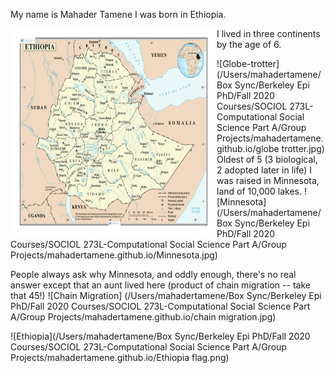 My name is Mahader Tamene
I was born in Ethiopia. 

<img src = "Ethiopianmap.png"
alt = "Map of Ethiopia"
width = "300" height = "300" 
style = "float: left; border: 15px solid white">


I lived in three continents by the age of 6.

![Globe-trotter](/Users/mahadertamene/Box Sync/Berkeley Epi PhD/Fall 2020 Courses/SOCIOL 273L-Computational Social Science Part A/Group Projects/mahadertamene.github.io/globe trotter.jpg)
Oldest of 5 (3 biological, 2 adopted later in life)
I was raised in Minnesota, land of 10,000 lakes. 
![Minnesota](/Users/mahadertamene/Box Sync/Berkeley Epi PhD/Fall 2020 Courses/SOCIOL 273L-Computational Social Science Part A/Group Projects/mahadertamene.github.io/Minnesota.jpg)

People always ask why Minnesota, and oddly enough, 
there's no real answer except that an aunt lived here (product of chain migration -- take that 45!)
![Chain Migration] (/Users/mahadertamene/Box Sync/Berkeley Epi PhD/Fall 2020 Courses/SOCIOL 273L-Computational Social Science Part A/Group Projects/mahadertamene.github.io/chain migration.jpg)




![Ethiopia](/Users/mahadertamene/Box Sync/Berkeley Epi PhD/Fall 2020 Courses/SOCIOL 273L-Computational Social Science Part A/Group Projects/mahadertamene.github.io/Ethiopia flag.png)